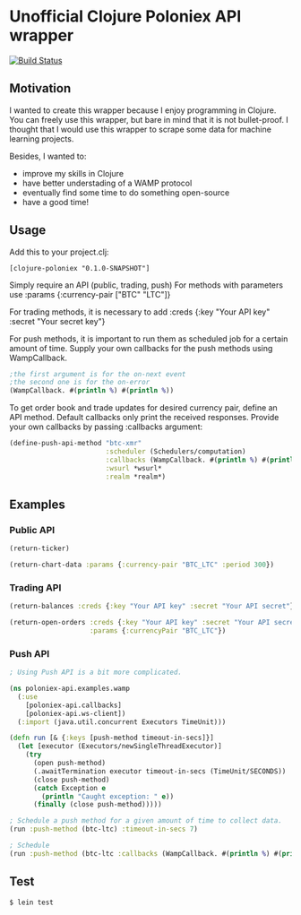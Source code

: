 # Unofficial Clojure Poloniex API wrapper

[![Build Status](https://travis-ci.org/adambober/clojure-poloniex.svg?branch=master)](https://travis-ci.org/adambober/clojure-poloniex)

## Motivation

I wanted to create this wrapper because I enjoy programming in Clojure.
You can freely use this wrapper, but bare in mind that it is not bullet-proof.
I thought that I would use this wrapper to scrape some data for machine learning projects.

Besides, I wanted to:
* improve my skills in Clojure
* have better understading of a WAMP protocol
* eventually find some time to do something open-source
* have a good time!

## Usage

Add this to your project.clj:

```
[clojure-poloniex "0.1.0-SNAPSHOT"]
```

Simply require an API (public, trading, push)
For methods with parameters use :params {:currency-pair ["BTC" "LTC"]}

For trading methods, it is necessary to add :creds {:key "Your API key" :secret "Your secret key"}

For push methods, it is important to run them as scheduled job for a certain amount of time.
Supply your own callbacks for the push methods using WampCallback.

```clojure
;the first argument is for the on-next event
;the second one is for the on-error
(WampCallback. #(println %) #(println %))
```

To get order book and trade updates for desired currency pair, define an API method.
Default callbacks only print the received responses. Provide your own callbacks by passing :callbacks argument:

```clojure
(define-push-api-method "btc-xmr"
                        :scheduler (Schedulers/computation)
                        :callbacks (WampCallback. #(println %) #(println %))
                        :wsurl *wsurl*
                        :realm *realm*)
```


## Examples

### Public API
```clojure
(return-ticker)

(return-chart-data :params {:currency-pair "BTC_LTC" :period 300})
```

### Trading API
```clojure
(return-balances :creds {:key "Your API key" :secret "Your API secret"})

(return-open-orders :creds {:key "Your API key" :secret "Your API secret"}
                    :params {:currencyPair "BTC_LTC"})
```

### Push API

```clojure
; Using Push API is a bit more complicated.

(ns poloniex-api.examples.wamp
  (:use
    [poloniex-api.callbacks]
    [poloniex-api.ws-client])
  (:import (java.util.concurrent Executors TimeUnit)))

(defn run [& {:keys [push-method timeout-in-secs]}]
  (let [executor (Executors/newSingleThreadExecutor)]
    (try
      (open push-method)
      (.awaitTermination executor timeout-in-secs (TimeUnit/SECONDS))
      (close push-method)
      (catch Exception e
        (println "Caught exception: " e))
      (finally (close push-method)))))

; Schedule a push method for a given amount of time to collect data.
(run :push-method (btc-ltc) :timeout-in-secs 7)

; Schedule
(run :push-method (btc-ltc :callbacks (WampCallback. #(println %) #(println %))) :timeout-in-secs 7)
```

## Test

```
$ lein test
```